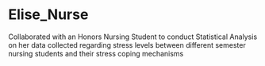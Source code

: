# Elise_Nurse
Collaborated with an Honors Nursing Student to conduct Statistical Analysis on her data collected regarding stress levels between different semester nursing students and their stress coping mechanisms
